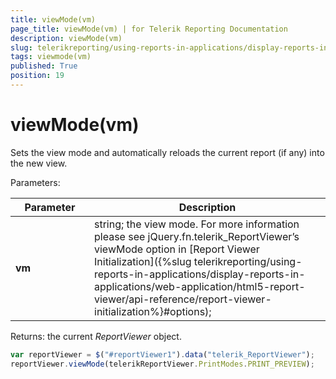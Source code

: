 ```yaml
---
title: viewMode(vm)
page_title: viewMode(vm) | for Telerik Reporting Documentation
description: viewMode(vm)
slug: telerikreporting/using-reports-in-applications/display-reports-in-applications/web-application/html5-report-viewer/api-reference/reportviewer/methods/viewmode(vm)
tags: viewmode(vm)
published: True
position: 19
---
```

<style>
table th:first-of-type {
    width: 25%;
}
table th:nth-of-type(2) {
    width: 75%;
}
</style>

# viewMode(vm)

Sets the view mode and automatically reloads the current report (if any) into the new view.

Parameters:


| Parameter | Description |
| ------ | ------ |
| __vm__ |string; the view mode. For more information please see jQuery.fn.telerik_ReportViewer’s viewMode option in [Report Viewer Initialization]({%slug telerikreporting/using-reports-in-applications/display-reports-in-applications/web-application/html5-report-viewer/api-reference/report-viewer-initialization%}#options);|


Returns: the current *ReportViewer* object. 

    
````js
var reportViewer = $("#reportViewer1").data("telerik_ReportViewer");
reportViewer.viewMode(telerikReportViewer.PrintModes.PRINT_PREVIEW);
````

